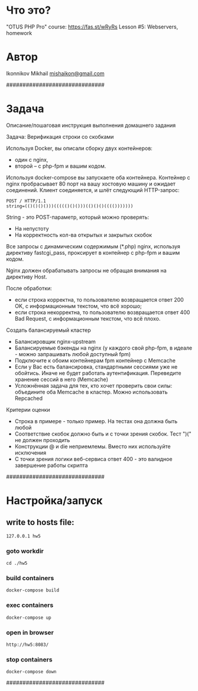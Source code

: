 # Что это?
"OTUS PHP Pro" course: https://fas.st/wRyRs 
Lesson #5: Webservers, homework

# Автор
Ikonnikov Mikhail <mishaikon@gmail.com>

##############################

# Задача

Описание/пошаговая инструкция выполнения домашнего задания

Задача: Верификация строки со скобками

Используя Docker, вы описали сборку двух контейнеров:
- один с nginx,
- второй – с php-fpm и вашим кодом.

Используя docker-compose вы запускаете оба контейнера.
Контейнер с nginx пробрасывает 80 порт на вашу хостовую машину и ожидает соединений.
Клиент соединяется, и шлёт следующий HTTP-запрос:
```
POST / HTTP/1.1
string=(()()()()))((((()()()))(()()()(((()))))))
```
String - это POST-параметр, который можно проверять:
- На непустоту
- На корректность кол-ва открытых и закрытых скобок

Все запросы с динамическим содержимым (*.php) nginx, 
используя директиву fastcgi_pass, проксирует в контейнер с php-fpm и вашим кодом.

Nginx должен обрабатывать запросы не обращая внимания на директиву Host.

После обработки:
- если строка корректна, то пользователю возвращается ответ 200 OK, с информационным текстом, что всё хорошо;
- если строка некорректна, то пользователю возвращается ответ 400 Bad Request, с информационным текстом, что всё плохо.

Создать балансируемый кластер
- Балансировщик nginx-upstream
- Балансируемые бэкенды на nginx (у каждого свой php-fpm, в идеале - можно запрашивать любой доступный fpm)
- Подключите к обоим контейнерам fpm контейнер с Memcache
- Если у Вас есть балансировка, стандартными сессиями уже не обойтись. Иначе не будет работать аутентификация. Переведите хранение сессий в него (Memcache)
- Усложнённая задача для тех, кто хочет проверить свои силы: объедините оба Memcache в кластер. Можно использовать Repcached

Критерии оценки
- Строка в примере - только пример. На тестах она должна быть любой
- Соответствие скобок должно быть и с точки зрения скобок. Тест ")(" не должен проходить
- Конструкции @ и die неприемлемы. Вместо них используйте исключения
- С точки зрения логики веб-сервиса ответ 400 - это валидное завершение работы скрипта

##############################

# Настройка/запуск

## write to hosts file:
```
127.0.0.1 hw5
```

### goto workdir 
```
cd ./hw5
```

### build containers
```
docker-compose build
```

### exec containers
```
docker-compose up
```

### open in browser
```
http://hw5:8083/
```

### stop containers
```
docker-compose down
```

##############################
